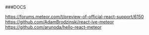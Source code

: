 ###DOCS

https://forums.meteor.com/t/preview-of-official-react-support/6150
https://github.com/AdamBrodzinski/react-ive-meteor
https://github.com/arunoda/hello-react-meteor